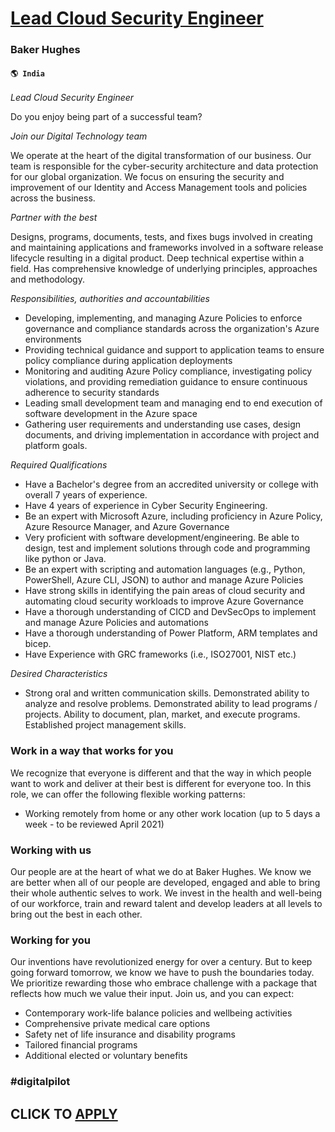# [Lead Cloud Security Engineer](https://www.remotewlb.com/apply/lead-cloud-security-engineer)  
### Baker Hughes  
#### `🌎 India`  

_Lead Cloud Security Engineer_

Do you enjoy being part of a successful team?

 _Join our Digital Technology team_

We operate at the heart of the digital transformation of our business. Our team is responsible for the cyber-security architecture and data protection for our global organization. We focus on ensuring the security and improvement of our Identity and Access Management tools and policies across the business.

 _Partner with the best_

Designs, programs, documents, tests, and fixes bugs involved in creating and maintaining applications and frameworks involved in a software release lifecycle resulting in a digital product. Deep technical expertise within a field. Has comprehensive knowledge of underlying principles, approaches and methodology.

 _Responsibilities, authorities and accountabilities_

  * Developing, implementing, and managing Azure Policies to enforce governance and compliance standards across the organization's Azure environments
  * Providing technical guidance and support to application teams to ensure policy compliance during application deployments
  * Monitoring and auditing Azure Policy compliance, investigating policy violations, and providing remediation guidance to ensure continuous adherence to security standards
  * Leading small development team and managing end to end execution of software development in the Azure space
  * Gathering user requirements and understanding use cases, design documents, and driving implementation in accordance with project and platform goals.

 _Required Qualifications_

  * Have a Bachelor's degree from an accredited university or college with overall 7 years of experience.
  * Have 4 years of experience in Cyber Security Engineering.
  * Be an expert with Microsoft Azure, including proficiency in Azure Policy, Azure Resource Manager, and Azure Governance
  * Very proficient with software development/engineering. Be able to design, test and implement solutions through code and programming like python or Java.
  * Be an expert with scripting and automation languages (e.g., Python, PowerShell, Azure CLI, JSON) to author and manage Azure Policies 
  * Have strong skills in identifying the pain areas of cloud security and automating cloud security workloads to improve Azure Governance
  * Have a thorough understanding of CICD and DevSecOps to implement and manage Azure Policies and automations
  * Have a thorough understanding of Power Platform, ARM templates and bicep.
  * Have Experience with GRC frameworks (i.e., ISO27001, NIST etc.)

 _Desired Characteristics_

  * Strong oral and written communication skills. Demonstrated ability to analyze and resolve problems. Demonstrated ability to lead programs / projects. Ability to document, plan, market, and execute programs. Established project management skills.

### Work in a way that works for you

We recognize that everyone is different and that the way in which people want to work and deliver at their best is different for everyone too. In this role, we can offer the following flexible working patterns:

  * Working remotely from home or any other work location (up to 5 days a week - to be reviewed April 2021)

### Working with us

Our people are at the heart of what we do at Baker Hughes. We know we are better when all of our people are developed, engaged and able to bring their whole authentic selves to work. We invest in the health and well-being of our workforce, train and reward talent and develop leaders at all levels to bring out the best in each other.

### Working for you

Our inventions have revolutionized energy for over a century. But to keep going forward tomorrow, we know we have to push the boundaries today. We prioritize rewarding those who embrace challenge with a package that reflects how much we value their input. Join us, and you can expect:

  * Contemporary work-life balance policies and wellbeing activities
  * Comprehensive private medical care options
  * Safety net of life insurance and disability programs
  * Tailored financial programs
  * Additional elected or voluntary benefits

### #digitalpilot

  
## CLICK TO [APPLY](https://www.remotewlb.com/apply/lead-cloud-security-engineer)

